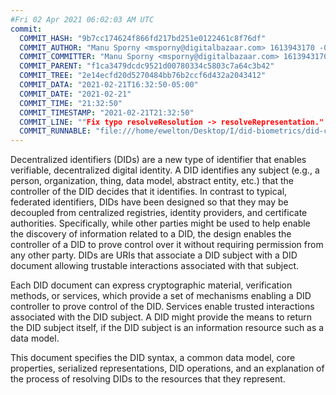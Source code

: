```yaml
---
#Fri 02 Apr 2021 06:02:03 AM UTC
commit:
  COMMIT_HASH: "9b7cc174624f866fd217bd251e0122461c8f76df"
  COMMIT_AUTHOR: "Manu Sporny <msporny@digitalbazaar.com> 1613943170 -0500"
  COMMIT_COMMITTER: "Manu Sporny <msporny@digitalbazaar.com> 1613943170 -0500"
  COMMIT_PARENT: "f1ca3479dcdc9521d00780334c5803c7a64c3b42"
  COMMIT_TREE: "2e14ecfd20d5270484bb76b2ccf6d432a2043412"
  COMMIT_DATA: "2021-02-21T16:32:50-05:00"
  COMMIT_DATE: "2021-02-21"
  COMMIT_TIME: "21:32:50"
  COMMIT_TIMESTAMP: "2021-02-21T21:32:50"
  COMMIT_LINE: ""Fix typo resolveResolution -> resolveRepresentation."
  COMMIT_RUNNABLE: "file:///home/ewelton/Desktop/I/did-biometrics/did-core-dataset/analysis/gitinfo/9b7cc174624f866fd217bd251e0122461c8f76df/snapshot/index.html"
---
```


<section id="abstract">
<p>
<a>Decentralized identifiers</a> (DIDs) are a new type of identifier that
enables verifiable, decentralized digital identity. A <a>DID</a> identifies any
subject (e.g., a person, organization, thing, data model, abstract entity, etc.)
that the controller of the <a>DID</a> decides that it identifies. In contrast to
typical, federated identifiers, <a>DIDs</a> have been designed so that they may
be decoupled from centralized registries, identity providers, and certificate
authorities. Specifically, while other parties might be used to help enable the
discovery of information related to a <a>DID</a>, the design enables the
controller of a <a>DID</a> to prove control over it without requiring permission
from any other party. <a>DIDs</a> are <a>URIs</a> that associate a <a>DID
subject</a> with a <a>DID document</a> allowing trustable interactions
associated with that subject.
    </p>
<p>
Each <a>DID document</a> can express cryptographic material, <a>verification
methods</a>, or <a>services</a>, which provide a set of mechanisms enabling a
<a>DID controller</a> to prove control of the <a>DID</a>. <a>Services</a> enable
trusted interactions associated with the <a>DID subject</a>. A <a>DID</a> might
provide the means to return the <a>DID subject</a> itself, if the <a>DID
subject</a> is an information resource such as a data model.
    </p>
<p>
This document specifies the DID syntax, a common data model, core properties,
serialized representations, DID operations, and an explanation of the process
of resolving DIDs to the resources that they represent.
    </p>
</section>

